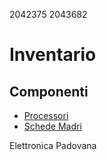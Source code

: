 2042375
2043682

# Inventario

## Componenti

- [Processori](./componenti/processori.md)
- [Schede Madri](./componenti/schede_madri.md)

Elettronica Padovana
